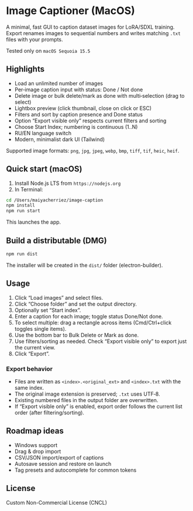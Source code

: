 # Image Captioner (MacOS)
A minimal, fast GUI to caption dataset images for LoRA/SDXL training. Export renames images to sequential numbers and writes matching `.txt` files with your prompts.

Tested only on `macOS Sequoia 15.5`

## Highlights
- Load an unlimited number of images
- Per‑image caption input with status: Done / Not done
- Delete image or bulk delete/mark as done with multi‑selection (drag to select)
- Lightbox preview (click thumbnail, close on click or ESC)
- Filters and sort by caption presence and Done status
- Option “Export visible only” respects current filters and sorting
- Choose Start Index; numbering is continuous (1..N)
- RU/EN language switch
- Modern, minimalist dark UI (Tailwind)

Supported image formats: `png`, `jpg`, `jpeg`, `webp`, `bmp`, `tiff`, `tif`, `heic`, `heif`.

## Quick start (macOS)
1) Install Node.js LTS from `https://nodejs.org`
2) In Terminal:

```bash
cd /Users/maiyacherriez/image-caption
npm install
npm run start
```

This launches the app.

## Build a distributable (DMG)
```bash
npm run dist
```
The installer will be created in the `dist/` folder (electron-builder).

## Usage
1. Click “Load images” and select files.
2. Click “Choose folder” and set the output directory.
3. Optionally set “Start index”.
4. Enter a caption for each image; toggle status Done/Not done.
5. To select multiple: drag a rectangle across items (Cmd/Ctrl+click toggles single items).
6. Use the bottom bar to Bulk Delete or Mark as done.
7. Use filters/sorting as needed. Check “Export visible only” to export just the current view.
8. Click “Export”.

### Export behavior
- Files are written as `<index>.<original_ext>` and `<index>.txt` with the same index.
- The original image extension is preserved; `.txt` uses UTF‑8.
- Existing numbered files in the output folder are overwritten.
- If “Export visible only” is enabled, export order follows the current list order (after filtering/sorting).

## Roadmap ideas
- Windows support
- Drag & drop import
- CSV/JSON import/export of captions
- Autosave session and restore on launch
- Tag presets and autocomplete for common tokens

## License
Custom Non-Commercial License (CNCL)
